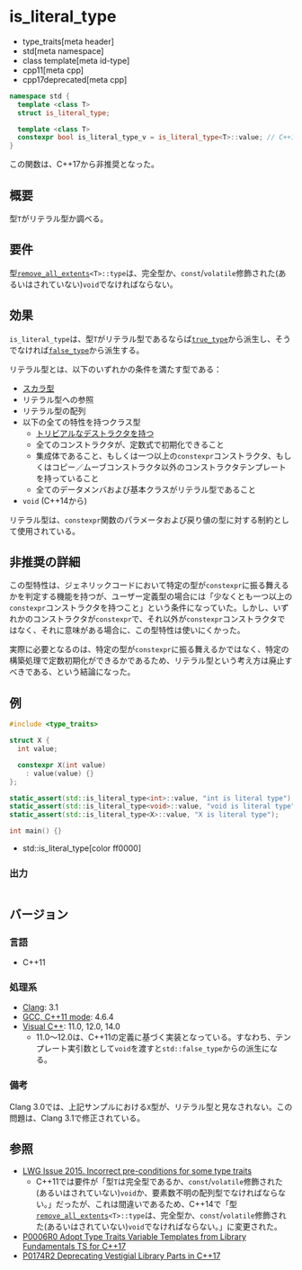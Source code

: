 # is_literal_type
* type_traits[meta header]
* std[meta namespace]
* class template[meta id-type]
* cpp11[meta cpp]
* cpp17deprecated[meta cpp]

```cpp
namespace std {
  template <class T>
  struct is_literal_type;

  template <class T>
  constexpr bool is_literal_type_v = is_literal_type<T>::value; // C++17
}
```

この関数は、C++17から非推奨となった。

## 概要
型`T`がリテラル型か調べる。


## 要件
型[`remove_all_extents`](remove_all_extents.md)`<T>::type`は、完全型か、`const`/`volatile`修飾された(あるいはされていない)`void`でなければならない。


## 効果
`is_literal_type`は、型`T`がリテラル型であるならば[`true_type`](true_type.md)から派生し、そうでなければ[`false_type`](false_type.md)から派生する。

リテラル型とは、以下のいずれかの条件を満たす型である：

- [スカラ型](is_scalar.md)
- リテラル型への参照
- リテラル型の配列
- 以下の全ての特性を持つクラス型
	- [トリビアルなデストラクタを持つ](is_trivially_destructible.md)
	- 全てのコンストラクタが、定数式で初期化できること
	- 集成体であること、もしくは一つ以上の`constexpr`コンストラクタ、もしくはコピー／ムーブコンストラクタ以外のコンストラクタテンプレートを持っていること
	- 全てのデータメンバおよび基本クラスがリテラル型であること
- `void` (C++14から)

リテラル型は、`constexpr`関数のパラメータおよび戻り値の型に対する制約として使用されている。


## 非推奨の詳細
この型特性は、ジェネリックコードにおいて特定の型が`constexpr`に振る舞えるかを判定する機能を持つが、ユーザー定義型の場合には「少なくとも一つ以上の`constexpr`コンストラクタを持つこと」という条件になっていた。しかし、いずれかのコンストラクタが`constexpr`で、それ以外が`constexpr`コンストラクタではなく、それに意味がある場合に、この型特性は使いにくかった。

実際に必要となるのは、特定の型が`constexpr`に振る舞えるかではなく、特定の構築処理で定数初期化ができるかであるため、リテラル型という考え方は廃止すべきである、という結論になった。


## 例
```cpp
#include <type_traits>

struct X {
  int value;

  constexpr X(int value)
    : value(value) {}
};

static_assert(std::is_literal_type<int>::value, "int is literal type");
static_assert(std::is_literal_type<void>::value, "void is literal type");
static_assert(std::is_literal_type<X>::value, "X is literal type");

int main() {}
```
* std::is_literal_type[color ff0000]

### 出力
```
```

## バージョン
### 言語
- C++11

### 処理系
- [Clang](/implementation.md#clang): 3.1
- [GCC, C++11 mode](/implementation.md#gcc): 4.6.4
- [Visual C++](/implementation.md#visual_cpp): 11.0, 12.0, 14.0
	- 11.0～12.0は、C++11の定義に基づく実装となっている。すなわち、テンプレート実引数として`void`を渡すと`std::false_type`からの派生になる。

### 備考
Clang 3.0では、上記サンプルにおける`X`型が、リテラル型と見なされない。この問題は、Clang 3.1で修正されている。


## 参照
- [LWG Issue 2015. Incorrect pre-conditions for some type traits](http://www.open-std.org/jtc1/sc22/wg21/docs/lwg-defects.html#2015)
    - C++11では要件が「型`T`は完全型であるか、`const`/`volatile`修飾された(あるいはされていない)`void`か、要素数不明の配列型でなければならない。」だったが、これは間違いであるため、C++14で「型[`remove_all_extents`](remove_all_extents.md)`<T>::type`は、完全型か、`const`/`volatile`修飾された(あるいはされていない)`void`でなければならない。」に変更された。
- [P0006R0 Adopt Type Traits Variable Templates from Library Fundamentals TS for C++17](http://www.open-std.org/jtc1/sc22/wg21/docs/papers/2015/p0006r0.html)
- [P0174R2 Deprecating Vestigial Library Parts in C++17](http://www.open-std.org/jtc1/sc22/wg21/docs/papers/2016/p0174r2.html)
